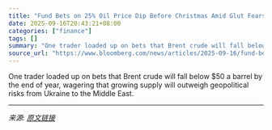 ```yaml
---
title: "Fund Bets on 25% Oil Price Dip Before Christmas Amid Glut Fears"
date: 2025-09-16T20:43:21+08:00
categories: ["finance"]
tags: []
summary: "One trader loaded up on bets that Brent crude will fall below $50 a barrel by the end of year, wagering that growing supply will outweigh geopolitical risks from Ukraine to the Middle East."
source_url: "https://www.bloomberg.com/news/articles/2025-09-16/fund-bets-on-25-oil-price-dip-before-christmas-amid-glut-fears"
---
```


One trader loaded up on bets that Brent crude will fall below $50 a barrel by the end of year, wagering that growing supply will outweigh geopolitical risks from Ukraine to the Middle East.

---

*来源: [原文链接](https://www.bloomberg.com/news/articles/2025-09-16/fund-bets-on-25-oil-price-dip-before-christmas-amid-glut-fears)*
